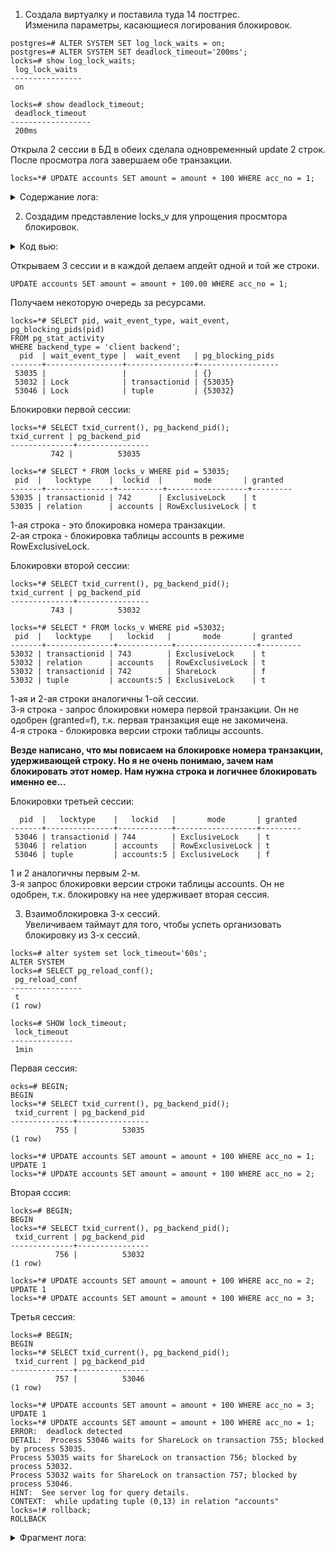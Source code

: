 1. Создала виртуалку и поставила туда 14 постгрес.  
   Изменила параметры, касающиеся логирования блокировок.  
```
postgres=# ALTER SYSTEM SET log_lock_waits = on;
postgres=# ALTER SYSTEM SET deadlock_timeout='200ms';
locks=# show log_lock_waits;
 log_lock_waits 
----------------
 on

locks=# show deadlock_timeout;
 deadlock_timeout 
------------------
 200ms
```  
Открыла 2 сессии в БД в обеих сделала одновременный update 2 строк. После просмотра лога завершаем обе транзакции. 
```
locks=*# UPDATE accounts SET amount = amount + 100 WHERE acc_no = 1;
```
<details>
<summary>Содержание лога: </summary>  
 
tail -10 /var/log/postgresql/postgresql-14-main.log  
2023-03-10 13:15:45.359 UTC [51434] postgres@locks LOG:  process 51434 still waiting for ShareLock on transaction 736 after 200.229 ms  
2023-03-10 13:15:45.359 UTC [51434] postgres@locks DETAIL:  Process holding the lock: 51256. Wait queue: 51434.  
2023-03-10 13:15:45.359 UTC [51434] postgres@locks CONTEXT:  while updating tuple (0,1) in relation "accounts"  
2023-03-10 13:15:45.359 UTC [51434] postgres@locks STATEMENT:  UPDATE accounts SET amount = amount + 100 WHERE acc_no = 1;  
2023-03-10 13:15:55.851 UTC [51434] postgres@locks LOG:  process 51434 acquired ShareLock on transaction 736 after 10692.325 ms  
2023-03-10 13:15:55.851 UTC [51434] postgres@locks CONTEXT:  while updating tuple (0,1) in relation "accounts"  
2023-03-10 13:15:55.851 UTC [51434] postgres@locks STATEMENT:  UPDATE accounts SET amount = amount + 100 WHERE acc_no = 1;  
</details>  
 
 2. Создадим представление locks_v для упрощения просмтора блокировок.
<details>
<summary>Код вью: </summary>  
 
```   
CREATE VIEW locks_v AS  
SELECT pid,  
       locktype,  
       CASE locktype  
         WHEN 'relation' THEN relation::regclass::text  
         WHEN 'transactionid' THEN transactionid::text  
         WHEN 'tuple' THEN relation::regclass::text||':'||tuple::text  
       END AS lockid,  
       mode,  
       granted  
FROM pg_locks  
WHERE locktype in ('relation','transactionid','tuple')  
AND (locktype != 'relation' OR relation = 'accounts'::regclass);     
```  
</details>  
 
Открываем 3 сессии и в каждой делаем апдейт одной и той же строки.  
```
UPDATE accounts SET amount = amount + 100.00 WHERE acc_no = 1;
```  
   Получаем некоторую очередь за ресурсами.  
```
locks=*# SELECT pid, wait_event_type, wait_event, pg_blocking_pids(pid) 
FROM pg_stat_activity 
WHERE backend_type = 'client backend';
  pid  | wait_event_type |  wait_event   | pg_blocking_pids 
-------+-----------------+---------------+------------------
 53035 |                 |               | {}
 53032 | Lock            | transactionid | {53035}
 53046 | Lock            | tuple         | {53032}
```  

 Блокировки первой сессии:
 ```
 locks=*# SELECT txid_current(), pg_backend_pid();
 txid_current | pg_backend_pid 
--------------+----------------
          742 |          53035

locks=*# SELECT * FROM locks_v WHERE pid = 53035;
  pid  |   locktype    |  lockid  |       mode       | granted 
-------+---------------+----------+------------------+---------
 53035 | transactionid | 742      | ExclusiveLock    | t
 53035 | relation      | accounts | RowExclusiveLock | t
 ```  
 1-ая строка - это блокировка номера транзакции.  
 2-ая строка - блокировка таблицы accounts в режиме RowExclusiveLock.  
 
  Блокировки второй сессии:  
 ```
 locks=*# SELECT txid_current(), pg_backend_pid();
 txid_current | pg_backend_pid 
--------------+----------------
          743 |          53032

locks=*# SELECT * FROM locks_v WHERE pid =53032;
  pid  |   locktype    |   lockid   |       mode       | granted 
-------+---------------+------------+------------------+---------
 53032 | transactionid | 743        | ExclusiveLock    | t
 53032 | relation      | accounts   | RowExclusiveLock | t
 53032 | transactionid | 742        | ShareLock        | f
 53032 | tuple         | accounts:5 | ExclusiveLock    | t
 ```  
 1-ая и 2-ая строки аналогичны 1-ой сессии.  
 3-я строка - запрос блокировки номера первой транзакции. Он не одобрен (granted=f), т.к. первая транзакция еще не закомичена.  
 4-я строка - блокировка версии строки таблицы accounts.  
   
 **Везде написано, что мы повисаем на блокировке номера транзакции, удерживающей строку. Но я не очень понимаю, зачем нам блокировать этот номер. Нам нужна строка и логичнее блокировать именно ее...**  
  
   Блокировки третьей сессии:  
```
  pid  |   locktype    |   lockid   |       mode       | granted 
-------+---------------+------------+------------------+---------
 53046 | transactionid | 744        | ExclusiveLock    | t
 53046 | relation      | accounts   | RowExclusiveLock | t
 53046 | tuple         | accounts:5 | ExclusiveLock    | f
```   
1 и 2 аналогичны первым 2-м.  
3-я запрос блокировки версии строки таблицы accounts. Он не одобрен, т.к. блокировку на нее удерживает вторая сессия.  
  
   3. Взаимоблокировка 3-х сессий.  
Увеличиваем таймаут для того, чтобы успеть организовать блокировку из 3-х сессий.
```
locks=# alter system set lock_timeout='60s';
ALTER SYSTEM
locks=# SELECT pg_reload_conf();
 pg_reload_conf 
----------------
 t
(1 row)

locks=# SHOW lock_timeout;
 lock_timeout 
--------------
 1min
```  

Первая сессия:  
```
ocks=# BEGIN;
BEGIN
locks=*# SELECT txid_current(), pg_backend_pid();
 txid_current | pg_backend_pid 
--------------+----------------
          755 |          53035
(1 row)

locks=*# UPDATE accounts SET amount = amount + 100 WHERE acc_no = 1;
UPDATE 1
locks=*# UPDATE accounts SET amount = amount + 100 WHERE acc_no = 2;

```  
Вторая сссия:  
```  
locks=# BEGIN;
BEGIN
locks=*# SELECT txid_current(), pg_backend_pid();
 txid_current | pg_backend_pid 
--------------+----------------
          756 |          53032
(1 row)

locks=*# UPDATE accounts SET amount = amount + 100 WHERE acc_no = 2;
UPDATE 1
locks=*# UPDATE accounts SET amount = amount + 100 WHERE acc_no = 3;
```  
Третья сессия:  
```  
locks=# BEGIN;
BEGIN
locks=*# SELECT txid_current(), pg_backend_pid();
 txid_current | pg_backend_pid 
--------------+----------------
          757 |          53046
(1 row)

locks=*# UPDATE accounts SET amount = amount + 100 WHERE acc_no = 3;
UPDATE 1
locks=*# UPDATE accounts SET amount = amount + 100 WHERE acc_no = 1;
ERROR:  deadlock detected
DETAIL:  Process 53046 waits for ShareLock on transaction 755; blocked by process 53035.
Process 53035 waits for ShareLock on transaction 756; blocked by process 53032.
Process 53032 waits for ShareLock on transaction 757; blocked by process 53046.
HINT:  See server log for query details.
CONTEXT:  while updating tuple (0,13) in relation "accounts"
locks=!# rollback;
ROLLBACK
```   
<details>  
<summary>Фрагмент лога: </summary>  
   
2023-03-10 16:29:40.938 UTC [50898] LOG:  received SIGHUP, reloading configuration files  
2023-03-10 16:29:40.939 UTC [50898] LOG:  parameter "lock_timeout" changed to "60s"  
2023-03-10 16:30:33.875 UTC [53035] postgres@locks LOG:  process 53035 still waiting for ShareLock on transaction 756 after 200.095 ms  
2023-03-10 16:30:33.875 UTC [53035] postgres@locks DETAIL:  Process holding the lock: 53032. Wait queue: 53035.  
2023-03-10 16:30:33.875 UTC [53035] postgres@locks CONTEXT:  while updating tuple (0,2) in relation "accounts"  
2023-03-10 16:30:33.875 UTC [53035] postgres@locks STATEMENT:  UPDATE accounts SET amount = amount + 100 WHERE acc_no = 2;  
2023-03-10 16:30:39.375 UTC [53032] postgres@locks LOG:  process 53032 still waiting for ShareLock on transaction 757 after 200.099 ms  
2023-03-10 16:30:39.375 UTC [53032] postgres@locks DETAIL:  Process holding the lock: 53046. Wait queue: 53032.  
2023-03-10 16:30:39.375 UTC [53032] postgres@locks CONTEXT:  while updating tuple (0,16) in relation "accounts"  
2023-03-10 16:30:39.375 UTC [53032] postgres@locks STATEMENT:  UPDATE accounts SET amount = amount + 100 WHERE acc_no = 3;  
2023-03-10 16:30:42.746 UTC [53046] postgres@locks LOG:  process 53046 detected deadlock while waiting for ShareLock on transaction 755 after 200.074 ms  
2023-03-10 16:30:42.746 UTC [53046] postgres@locks DETAIL:  Process holding the lock: 53035. Wait queue: .  
2023-03-10 16:30:42.746 UTC [53046] postgres@locks CONTEXT:  while updating tuple (0,13) in relation "accounts"  
2023-03-10 16:30:42.746 UTC [53046] postgres@locks STATEMENT:  UPDATE accounts SET amount = amount + 100 WHERE acc_no = 1;  
2023-03-10 16:30:42.746 UTC [53046] postgres@locks ERROR:  deadlock detected  
2023-03-10 16:30:42.746 UTC [53046] postgres@locks DETAIL:  Process 53046 waits for ShareLock on transaction 755; blocked by process 53035.  
	Process 53035 waits for ShareLock on transaction 756; blocked by process 53032.  
	Process 53032 waits for ShareLock on transaction 757; blocked by process 53046.  
	Process 53046: UPDATE accounts SET amount = amount + 100 WHERE acc_no = 1;  
	Process 53035: UPDATE accounts SET amount = amount + 100 WHERE acc_no = 2;  
	Process 53032: UPDATE accounts SET amount = amount + 100 WHERE acc_no = 3;  
2023-03-10 16:30:42.746 UTC [53046] postgres@locks HINT:  See server log for query details.  
2023-03-10 16:30:42.746 UTC [53046] postgres@locks CONTEXT:  while updating tuple (0,13) in relation "accounts"  
2023-03-10 16:30:42.746 UTC [53046] postgres@locks STATEMENT:  UPDATE accounts SET amount = amount + 100 WHERE acc_no = 1;  
2023-03-10 16:30:42.746 UTC [53032] postgres@locks LOG:  process 53032 acquired ShareLock on transaction 757 after 3570.779 ms  
2023-03-10 16:30:42.746 UTC [53032] postgres@locks CONTEXT:  while updating tuple (0,16) in relation "accounts"  
2023-03-10 16:30:42.746 UTC [53032] postgres@locks STATEMENT:  UPDATE accounts SET amount = amount + 100 WHERE acc_no = 3;  
2023-03-10 16:31:32.710 UTC [53035] postgres@locks LOG:  process 53035 acquired ShareLock on transaction 756 after 59035.435 ms  
2023-03-10 16:31:32.710 UTC [53035] postgres@locks CONTEXT:  while updating tuple (0,2) in relation "accounts"  
2023-03-10 16:31:32.710 UTC [53035] postgres@locks STATEMENT:  UPDATE accounts SET amount = amount + 100 WHERE acc_no = 2;  
  
</details>  
